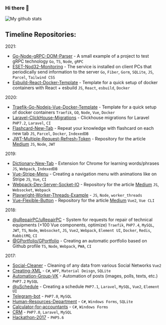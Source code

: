 ### Hi there 👋

![My github stats](https://github-readme-stats.vercel.app/api?username=Alexeykhr&show_icons=true&theme=tokyonight)

## Timeline Repositories:

2021:
- [Go-Node-gRPC-DOM-Parser](https://github.com/Alexeykhr/go-node-grpc-dom-parser) - A small example of a project to test gRPC technology `Go`, `TS`, `Node`, `gRPC`
- [ESET-Nod32-Monitoring](https://github.com/Alexeykhr/eset-nod32-monitoring) - The service is installed on client PCs that periodically send information to the server `Go`, `Fiber`, `Gorm`, `SQLite`, `JS`, `Parcel`, `Tailwind CSS`
- [Esbuild-React-Docker-Template](https://github.com/Alexeykhr/esbuild-react-docker-template) - Template for a quick setup of docker containers with React + esbuild `JS`, `React`, `esbuild`, `Docker`

2020:
- [Traefik-Go-Nodejs-Vue-Docker-Template](https://github.com/Alexeykhr/traefik-go-nodejs-vue-docker-template) - Template for a quick setup of docker containers `Traefik`, `GO`, `Node`, `Vue`, `Docker`
- [Laravel-ClickHouse-Migrations](https://github.com/Alexeykhr/laravel-clickhouse-migrations) - Clickhouse migrations for Laravel `PHP7.2`, `Laravel`, `CI`
- [Flashcard-New-Tab](https://github.com/Alexeykhr/flashcard-new-tab) - Repeat your knowledge with flashcard on each new tab `JS`, `Parcel`, `Docker`, `IndexedDB`
- [JWT-Multiple-Request-Refresh-Token](https://github.com/Alexeykhr/jwt-multiple-request-refresh-token) - Repository for the article [Medium](https://medium.com/@alexeykhr/jwt-multiple-request-refresh-token-693bb24e3a68) `JS`, `Node`, `JWT`

2019:
- [Dictionary-New-Tab](https://github.com/Alexeykhr/dictionary-new-tab) - Extension for Chrome for learning words/phrases `JS`, `Webpack`, `IndexedDB`
- [Vue-Stripe-Menu](https://github.com/Alexeykhr/vue-stripe-menu) - Creating a navigation menu with animations like on Stripe `JS`, `Vue`, `CI`
- [Webpack-Dev-Server-Socket-IO](https://github.com/Alexeykhr/webpack-dev-server-socket-io) - Repository for the article [Medium](https://medium.com/@alexeykhr/webpack-dev-server-with-socket-io-c6884cd49c28) `JS`, `Websocket`, `Webpack`
- [Playwright-Worker-Threads-Example](https://github.com/Alexeykhr/playwright-worker-threads-example) - `JS`, `Node`, `worker_threads`
- [Vue-Flexible-Button](https://github.com/Alexeykhr/vue-flexible-button) - Repository for the article [Medium](https://medium.com/@alexeykhr/flexible-button-for-vue-2-71968216c107) `Vue2`, `Vue CLI`

2018:
- [@uRepairPC/uRepairPC](https://github.com/uRepairPC/uRepairPC) - System for requests for repair of technical equipments (+100 Vue components, optimize) `Traefik`, `PHP7.4`, `MySQL`, `JWT`, `TS`, `Node`, `Websocket`, `JS`, `Vue2`, `Webpack`, `Element UI`, `Docker`, `Redis`, `RabbitMQ`, `CI`
- [@GPortfolio/GPortfolio](https://github.com/GPortfolio/GPortfolio) - Creating an automatic portfolio based on Github profile `TS`, `Node`, `Webpack`, `PWA`, `CI`

2017:
- [Social-Cleaner](https://github.com/Alexeykhr/Social-Cleaner) - Cleaning of any data from various Social Networks `Vue2`
- [Creating-XML](https://github.com/Alexeykhr/Creating-XML) - `C#`, `WPF`, `Material Deisgn`, `SQLite`
- [Automation-Group-VK](https://github.com/Alexeykhr/Automation-Group-VK) - Automation of posts (images, polls, texts, etc.) `PHP7.2` `MySQL`
- [@uSchedule](https://github.com/uSchedule) - Creating a schedule `PHP7.1`, `Laravel`, `MySQL`, `Vue2`, `Element UI`
- [Telegram-bot](https://github.com/Alexeykhr/Telegram-bot) - `PHP7.0`, `MySQL`
- [Human-Resources-Department](https://github.com/Alexeykhr/Human-Resources-Department) - `C#`, `Windows Forms`, `SQLite`
- [Calculator-for-accountants](https://github.com/Alexeykhr/Calculator-for-accountants) - `C#`, `Windows Forms`
- [CRM](https://github.com/Alexeykhr/crm) - `PHP7.0`, `Laravel`, `MySQL`
- [Hackathon-2017](https://github.com/Alexeykhr/Hackathon-2017) - `PHP5.6`
